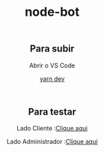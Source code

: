 <header><h1> node-bot<h1></header>
<header>
<h2>Para subir</h2>
<p>Abrir o VS Code</p>
<p><u> yarn dev</u> </p>
</header>
<header>
<p><h2>Para testar</h2></p>
<p>Lado Cliente  :<a href="http://localhost:3333/pages/client">Clique aqui</a></p>
<p>Lado Administrador  :<a href="http://localhost:3333/pages/admin">Clique aqui</a></p>
</header>
